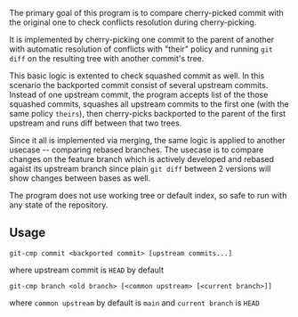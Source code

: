 The primary goal of this program is to compare cherry-picked commit
with the original one to check conflicts resolution during
cherry-picking.

It is implemented by cherry-picking one commit to the parent of
another with automatic resolution of conflicts with "their" policy and
running `git diff` on the resulting tree with another commit's tree.

This basic logic is extented to check squashed commit as well. In this
scenario the backported commit consist of several upstream
commits. Instead of one upstream commit, the program accepts list of
the those squashed commits, squashes all upstream commits to the first
one (with the same policy `theirs`), then cherry-picks backported to
the parent of the first upstream and runs diff between that two trees.

Since it all is implemented via merging, the same logic is applied to
another usecase -- comparing rebased branches. The usecase is to
compare changes on the feature branch which is actively developed and
rebased agaist its upstream branch since plain `git diff` between 2
versions will show changes between bases as well.

The program does not use working tree or default index, so safe to run
with any state of the repository.

## Usage

```
git-cmp commit <backported commit> [upstream commits...]
```

where upstream commit is `HEAD` by default

```
git-cmp branch <old branch> [<common upstream> [<current branch>]]
```
where `common upstream` by default is `main` and `current branch` is `HEAD`

